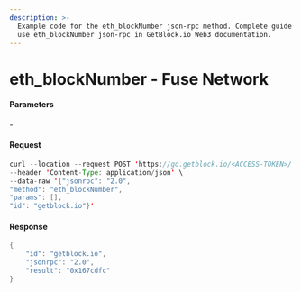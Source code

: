 ```yaml
---
description: >-
  Example code for the eth_blockNumber json-rpc method. Сomplete guide on how to
  use eth_blockNumber json-rpc in GetBlock.io Web3 documentation.
---
```


# eth\_blockNumber - Fuse Network

#### Parameters

\-

#### Request

```java
curl --location --request POST 'https://go.getblock.io/<ACCESS-TOKEN>/' \
--header 'Content-Type: application/json' \
--data-raw '{"jsonrpc": "2.0",
"method": "eth_blockNumber",
"params": [],
"id": "getblock.io"}'
```

#### Response

```java
{
    "id": "getblock.io",
    "jsonrpc": "2.0",
    "result": "0x167cdfc"
}
```
